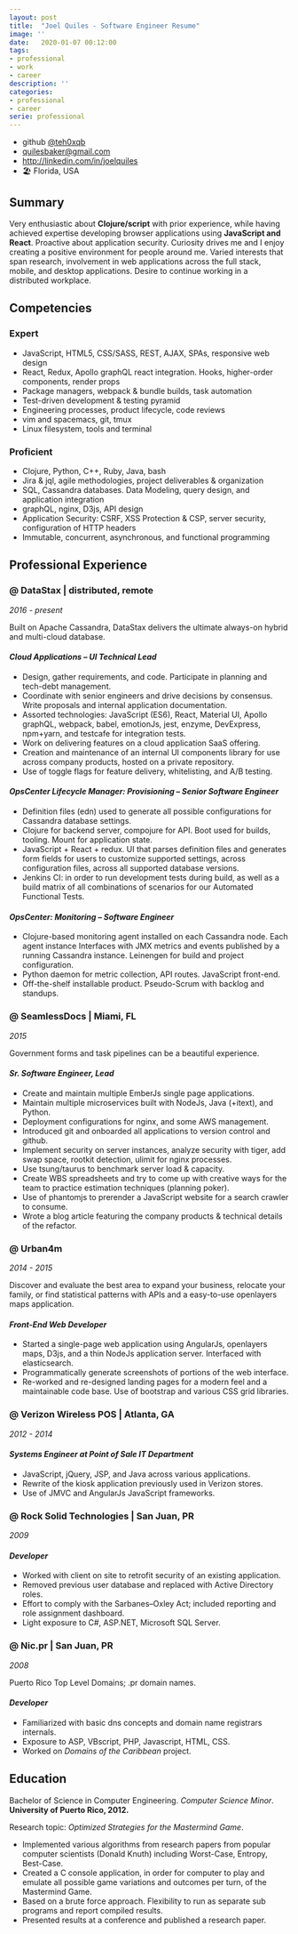 ```yaml
---
layout: post
title:  "Joel Quiles - Software Engineer Resume"
image: ''
date:   2020-01-07 00:12:00
tags:
- professional 
- work
- career
description: ''
categories:
- professional
- career
serie: professional
---
```


- github [@teh0xqb](https://github.com/teh0xqb)
- <quilesbaker@gmail.com>
- <http://linkedin.com/in/joelquiles>
- 🏖️ Florida, USA

## Summary

Very enthusiastic about **Clojure/script** with prior experience, while having achieved expertise developing browser applications using **JavaScript and React**. Proactive about application security. Curiosity drives me and I enjoy creating a positive environment for people around me. Varied interests that span research, involvement in web applications across the full stack, mobile, and desktop applications. Desire to continue working in a distributed workplace.

## Competencies

### Expert
- JavaScript, HTML5, CSS/SASS, REST, AJAX, SPAs, responsive web design
- React, Redux, Apollo graphQL react integration. Hooks, higher-order components, render props
- Package managers, webpack & bundle builds, task automation
- Test-driven development & testing pyramid
- Engineering processes, product lifecycle, code reviews
- vim and spacemacs, git, tmux
- Linux filesystem, tools and terminal

### Proficient
- Clojure, Python, C++, Ruby, Java, bash
- Jira & jql, agile methodologies, project deliverables & organization
- SQL, Cassandra databases. Data Modeling, query design, and application integration
- graphQL, nginx, D3js, API design
- Application Security: CSRF, XSS Protection & CSP, server security, configuration of HTTP headers
- Immutable, concurrent, asynchronous, and functional programming

## Professional Experience

### @ DataStax | distributed, remote
*2016 - present*

Built on Apache Cassandra, DataStax delivers the ultimate always-on hybrid and multi-cloud database.

#### *Cloud Applications – UI Technical Lead*

- Design, gather requirements, and code. Participate in planning and tech-debt management.
- Coordinate with senior engineers and drive decisions by consensus. Write proposals and internal application documentation.
- Assorted technologies: JavaScript (ES6), React, Material UI, Apollo graphQL, webpack, babel, emotionJs, jest, enzyme, DevExpress, npm+yarn, and testcafe for integration tests.
- Work on delivering features on a cloud application SaaS offering.
- Creation and maintenance of an internal UI components library for use across company products, hosted on a private repository.
- Use of toggle flags for feature delivery, whitelisting, and A/B testing. 

#### *OpsCenter Lifecycle Manager: Provisioning – Senior Software Engineer*

- Definition files (edn) used to generate all possible configurations for Cassandra database settings.
- Clojure for backend server, compojure for API. Boot used for builds, tooling. Mount for application state. 
- JavaScript + React + redux. UI that parses definition files and generates form fields for users to customize supported settings, across configuration files, across all supported database versions.
- Jenkins CI: in order to run development tests during build, as well as a build matrix of all combinations of scenarios for our Automated Functional Tests.

#### *OpsCenter: Monitoring – Software Engineer*

- Clojure-based monitoring agent installed on each Cassandra node. Each agent instance Interfaces with JMX metrics and events published by a running Cassandra instance. Leinengen for build and project configuration.
- Python daemon for metric collection, API routes. JavaScript front-end.
- Off-the-shelf installable product. Pseudo-Scrum with backlog and standups.

### @ SeamlessDocs | Miami, FL
*2015*

Government forms and task pipelines can be a beautiful experience.

#### *Sr. Software Engineer, Lead*

- Create and maintain multiple EmberJs single page applications.
- Maintain multiple microservices built with NodeJs, Java (+itext), and Python.
- Deployment configurations for nginx, and some AWS management.
- Introduced git and onboarded all applications to version control and github.
- Implement security on server instances, analyze security with tiger, add swap space, rootkit detection, ulimit for nginx processes.
- Use tsung/taurus to benchmark server load & capacity.
- Create WBS spreadsheets and try to come up with creative ways for the team to practice estimation techniques (planning poker).
- Use of phantomjs to prerender a JavaScript website for a search crawler to consume.
- Wrote a blog article featuring the company products & technical details of the refactor.

### @ Urban4m
*2014 - 2015*

Discover and evaluate the best area to expand your business, relocate your family, or find statistical patterns with APIs and a easy-to-use openlayers maps application. 

#### *Front-End Web Developer*

- Started a single-page web application using AngularJs, openlayers maps, D3js, and a thin NodeJs application server. Interfaced with elasticsearch.
- Programmatically generate screenshots of portions of the web interface.
- Re-worked and re-designed landing pages for a modern feel and a maintainable code base. Use of bootstrap and various CSS grid libraries.

### @ Verizon Wireless POS | Atlanta, GA
*2012 - 2014*

#### *Systems Engineer at Point of Sale IT Department*

- JavaScript, jQuery, JSP, and Java across various applications.
- Rewrite of the kiosk application previously used in Verizon stores.
- Use of JMVC and AngularJs JavaScript frameworks.

### @ Rock Solid Technologies | San Juan, PR
*2009*

#### *Developer*

- Worked with client on site to retrofit security of an existing application.
- Removed previous user database and replaced with Active Directory roles.
- Effort to comply with the Sarbanes–Oxley Act; included reporting and role assignment dashboard.
- Light exposure to C#, ASP.NET, Microsoft SQL Server.

### @ Nic.pr | San Juan, PR
*2008*

Puerto Rico Top Level Domains; .pr domain names.

#### *Developer*

- Familiarized with basic dns concepts and domain name registrars internals.
- Exposure to ASP, VBscript, PHP, Javascript, HTML, CSS.
- Worked on _Domains of the Caribbean_ project.

## Education

Bachelor of Science in Computer Engineering.
*Computer Science Minor*.
**University of Puerto Rico, 2012.**

Research topic: *Optimized Strategies for the Mastermind Game*.
- Implemented various algorithms from research papers from popular computer scientists (Donald Knuth) including Worst-Case, Entropy, Best-Case.
- Created a C console application, in order for computer to play and emulate all possible game variations and outcomes per turn, of the Mastermind Game.
- Based on a brute force approach. Flexibility to run as separate sub programs and report compiled results. 
- Presented results at a conference and published a research paper.
